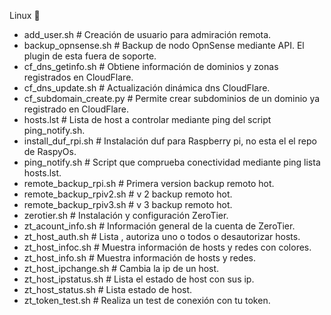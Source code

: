Linux 🐧

- add_user.sh # Creación de usuario para admiración remota.
- backup_opnsense.sh # Backup de nodo OpnSense mediante API. El plugin de esta fuera de soporte.
- cf_dns_getinfo.sh # Obtiene información de dominios y zonas registrados en CloudFlare.
- cf_dns_update.sh # Actualización dinámica dns CloudFlare.
- cf_subdomain_create.py # Permite crear subdominios de un dominio ya registrado en CloudFlare.
- hosts.lst # Lista de host a controlar mediante ping del script ping_notify.sh.
- install_duf_rpi.sh # Instalación duf para Raspberry pi, no esta el el repo de RaspyOs.
- ping_notify.sh # Script que comprueba conectividad mediante ping lista hosts.lst.
- remote_backup_rpi.sh # Primera version backup remoto hot.
- remote_backup_rpiv2.sh # v 2 backup remoto hot.
- remote_backup_rpiv3.sh # v 3 backup remoto hot.
- zerotier.sh # Instalación y configuración ZeroTier.
- zt_acount_info.sh # Información general de la cuenta de ZeroTier.
- zt_host_auth.sh # Lista , autoriza uno o todos o desautorizar hosts.
- zt_host_infoc.sh # Muestra información de hosts y redes con colores.
- zt_host_info.sh # Muestra información de hosts y redes.
- zt_host_ipchange.sh # Cambia la ip de un host.
- zt_host_ipstatus.sh # Lista el estado de host con sus ip.
- zt_host_status.sh # Lista estado de host.
- zt_token_test.sh # Realiza un test de conexión con tu token.
